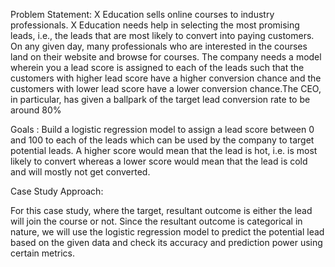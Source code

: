 Problem Statement:
X Education sells online courses to industry professionals. X Education needs help in selecting the most promising leads, i.e., the leads that are most likely to convert into paying customers.
On any given day, many professionals who are interested in the courses land on their website and browse for courses.
The company needs a model wherein you a lead score is assigned to each of the leads such that the customers with higher lead score have a higher conversion chance and the customers with lower lead score have a lower conversion chance.The CEO, in particular, has given a ballpark of the target lead conversion rate to be around 80%

Goals : 
Build a logistic regression model to assign a lead score between 0 and 100 to each of the leads which can be used by the company to target potential leads. A higher score would mean that the lead is hot, i.e. is most likely to convert whereas a lower score would mean that the lead is cold and will mostly not get converted.

Case Study Approach:

For this case study, where the target, resultant outcome is either the lead will join the course or not. Since the resultant outcome is categorical in nature, we will use the logistic regression model to predict the potential lead based on the given data and check its accuracy and prediction power using certain metrics.
